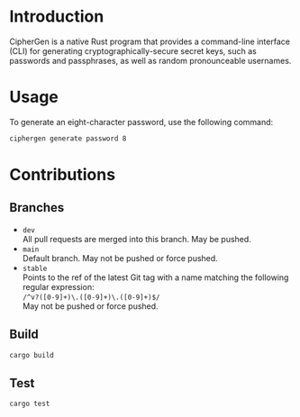 # Introduction

CipherGen is a native Rust program that provides a command-line interface (CLI) for generating cryptographically-secure secret keys, such as passwords and passphrases, as well as random pronounceable usernames.

# Usage

To generate an eight-character password, use the following command:

```sh
ciphergen generate password 8
```

# Contributions

## Branches

- `dev` <br/> All pull requests are merged into this branch. May be pushed.
- `main` <br/> Default branch. May not be pushed or force pushed.
- `stable` <br/> Points to the ref of the latest Git tag with a name matching the following regular expression: <br/> `/^v?([0-9]+)\.([0-9]+)\.([0-9]+)$/` <br/> May not be pushed or force pushed.

## Build

```sh
cargo build
```

## Test

```sh
cargo test
```
